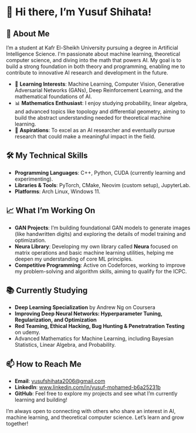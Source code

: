 # 👋 Hi there, I’m **Yusuf Shihata**!

## 🚀 About Me

I’m a student at Kafr El-Sheikh University pursuing a degree in Artificial Intelligence Science. I'm passionate about machine learning, theoretical computer science, and diving into the math that powers AI. My goal is to build a strong foundation in both theory and programming, enabling me to contribute to innovative AI research and development in the future.

- 🧠 **Learning Interests**: Machine Learning, Computer Vision, Generative Adversarial Networks (GANs), Deep Reinforcement Learning, and the mathematical foundations of AI.
- 📊 **Mathematics Enthusiast**: I enjoy studying probability, linear algebra, and advanced topics like topology and differential geometry, aiming to build the abstract understanding needed for theoretical machine learning.
- 🎯 **Aspirations**: To excel as an AI researcher and eventually pursue research that could make a meaningful impact in the field.

## 🛠️ My Technical Skills

- **Programming Languages**: C++, Python, CUDA (currently learning and experimenting).
- **Libraries & Tools**: PyTorch, CMake, Neovim (custom setup), JupyterLab.
- **Platforms**: Arch Linux, Windows 11.

## 📈 What I’m Working On

- **GAN Projects**: I’m building foundational GAN models to generate images (like handwritten digits) and exploring the details of model training and optimization.
- **Neura Library**: Developing my own library called **Neura** focused on matrix operations and basic machine learning utilities, helping me deepen my understanding of core ML principles.
- **Competitive Programming**: Active on Codeforces, working to improve my problem-solving and algorithm skills, aiming to qualify for the ICPC.

## 📚 Currently Studying

- **Deep Learning Specialization** by Andrew Ng on Coursera
- **Improving Deep Neural Networks: Hyperparameter Tuning, Regularization, and Optimization**
- **Red Teaming, Ethical Hacking, Bug Hunting & Penetratration Testing** on udemy.
- Advanced Mathematics for Machine Learning, including Bayesian Statistics, Linear Algebra, and Probability.

## 📫 How to Reach Me

- **Email**: yusufshihata2006@gmail.com
- **LinkedIn**: www.linkedin.com/in/yusuf-mohamed-b6a25231b
- **GitHub**: Feel free to explore my projects and see what I’m currently learning and building!

I’m always open to connecting with others who share an interest in AI, machine learning, and theoretical computer science. Let’s learn and grow together!
